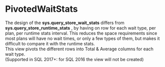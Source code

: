 # PivotedWaitStats
The design of the <b>sys.query_store_wait_stats</b> differs from <b> sys.query_store_runtime_stats</b> , by having on row for each wait type, per plan, per runtime stats interval. This reduces the space requirements since most plans will have no wait times, or only a few types of them, but makes it difficult to compare it with the runtime stats.\
This view pivots the different rows into Total & Average columns for each wait type.
\
(Supported in SQL 2017+: for SQL 2016 the view will not be created)